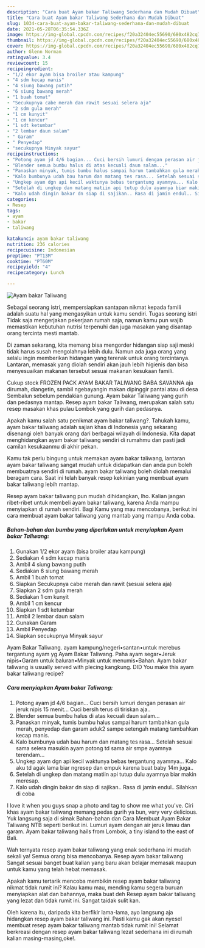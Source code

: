 ```yaml
---
description: "Cara buat Ayam bakar Taliwang Sederhana dan Mudah Dibuat"
title: "Cara buat Ayam bakar Taliwang Sederhana dan Mudah Dibuat"
slug: 1034-cara-buat-ayam-bakar-taliwang-sederhana-dan-mudah-dibuat
date: 2021-05-28T06:35:54.336Z
image: https://img-global.cpcdn.com/recipes/f20a32404ec55690/680x482cq70/ayam-bakar-taliwang-foto-resep-utama.jpg
thumbnail: https://img-global.cpcdn.com/recipes/f20a32404ec55690/680x482cq70/ayam-bakar-taliwang-foto-resep-utama.jpg
cover: https://img-global.cpcdn.com/recipes/f20a32404ec55690/680x482cq70/ayam-bakar-taliwang-foto-resep-utama.jpg
author: Glenn Norman
ratingvalue: 3.4
reviewcount: 15
recipeingredient:
- "1/2 ekor ayam bisa broiler atau kampung"
- "4 sdm kecap manis"
- "4 siung bawang putih"
- "6 siung bawang merah"
- "1 buah tomat"
- "Secukupnya cabe merah dan rawit sesuai selera aja"
- "2 sdm gula merah"
- "1 cm kunyit"
- "1 cm kencur"
- "1 sdt ketumbar"
- "2 lembar daun salam"
- " Garam"
- " Penyedap"
- "secukupnya Minyak sayur"
recipeinstructions:
- "Potong ayam jd 4/6 bagian... Cuci bersih lumuri dengan perasan air jeruk nipis 15 menit... Cuci bersih terus di tiriskan aja.."
- "Blender semua bumbu halus di atas kecuali daun salam..."
- "Panaskan minyak, tumis bumbu halus sampai harum tambahkan gula merah, penyedap dan garam aduk2 sampe setengah matang tambahkan kecap manis."
- "Kalo bumbunya udah bau harum dan matang tes rasa... Setelah sesuai sama selera masukin ayam potong td sama air smpe ayamnya terendam..."
- "Ungkep ayam dgn api kecil waktunya bebas tergantung ayamnya... Kalo aku td agak lama biar ngresep dan empuk karena buat baby 14m juga.."
- "Setelah di ungkep dan matang matiin api tutup dulu ayamnya biar makin meresap."
- "Kalo udah dingin bakar dn siap di sajikan.. Rasa di jamin endul.. Silahkan di coba"
categories:
- Resep
tags:
- ayam
- bakar
- taliwang

katakunci: ayam bakar taliwang 
nutrition: 236 calories
recipecuisine: Indonesian
preptime: "PT13M"
cooktime: "PT60M"
recipeyield: "4"
recipecategory: Lunch

---
```



![Ayam bakar Taliwang](https://img-global.cpcdn.com/recipes/f20a32404ec55690/680x482cq70/ayam-bakar-taliwang-foto-resep-utama.jpg)

Sebagai seorang istri, mempersiapkan santapan nikmat kepada famili adalah suatu hal yang mengasyikan untuk kamu sendiri. Tugas seorang istri Tidak saja mengerjakan pekerjaan rumah saja, namun kamu pun wajib memastikan kebutuhan nutrisi terpenuhi dan juga masakan yang disantap orang tercinta mesti mantab.

Di zaman  sekarang, kita memang bisa mengorder hidangan siap saji meski tidak harus susah mengolahnya lebih dulu. Namun ada juga orang yang selalu ingin memberikan hidangan yang terenak untuk orang tercintanya. Lantaran, memasak yang diolah sendiri akan jauh lebih higienis dan bisa menyesuaikan makanan tersebut sesuai makanan kesukaan famili. 

Cukup stock FROZEN PACK AYAM BAKAR TALIWANG BABA SAVANNA aja dirumah, diangetin, sambil ngebayangin makan dipinggir pantai atau di desa Sembalun sebelum pendakian gunung. Ayam bakar Taliwang yang gurih dan pedasnya mantap. Resep ayam bakar Taliwang, merupakan salah satu resep masakan khas pulau Lombok yang gurih dan pedasnya.

Apakah kamu salah satu penikmat ayam bakar taliwang?. Tahukah kamu, ayam bakar taliwang adalah sajian khas di Indonesia yang sekarang disenangi oleh banyak orang dari berbagai wilayah di Indonesia. Kita dapat menghidangkan ayam bakar taliwang sendiri di rumahmu dan pasti jadi camilan kesukaanmu di akhir pekan.

Kamu tak perlu bingung untuk memakan ayam bakar taliwang, lantaran ayam bakar taliwang sangat mudah untuk didapatkan dan anda pun boleh membuatnya sendiri di rumah. ayam bakar taliwang boleh diolah memalui beragam cara. Saat ini telah banyak resep kekinian yang membuat ayam bakar taliwang lebih mantap.

Resep ayam bakar taliwang pun mudah dihidangkan, lho. Kalian jangan ribet-ribet untuk membeli ayam bakar taliwang, karena Anda mampu menyiapkan di rumah sendiri. Bagi Kamu yang mau mencobanya, berikut ini cara membuat ayam bakar taliwang yang mantab yang mampu Anda coba.

<!--inarticleads1-->

##### Bahan-bahan dan bumbu yang diperlukan untuk menyiapkan Ayam bakar Taliwang:

1. Gunakan 1/2 ekor ayam (bisa broiler atau kampung)
1. Sediakan 4 sdm kecap manis
1. Ambil 4 siung bawang putih
1. Sediakan 6 siung bawang merah
1. Ambil 1 buah tomat
1. Siapkan Secukupnya cabe merah dan rawit (sesuai selera aja)
1. Siapkan 2 sdm gula merah
1. Sediakan 1 cm kunyit
1. Ambil 1 cm kencur
1. Siapkan 1 sdt ketumbar
1. Ambil 2 lembar daun salam
1. Gunakan  Garam
1. Ambil  Penyedap
1. Siapkan secukupnya Minyak sayur


Ayam Bakar Taliwang. ayam kampung/negeri•santan•untuk merebus tergantung ayam yg Ayam Bakar Taliwang. Paha ayam segar•Jeruk nipis•Garam untuk baluran•Minyak untuk menumis•Bahan. Ayam bakar taliwang is usually served with plecing kangkung. DID You make this ayam bakar taliwang recipe? 

<!--inarticleads2-->

##### Cara menyiapkan Ayam bakar Taliwang:

1. Potong ayam jd 4/6 bagian... Cuci bersih lumuri dengan perasan air jeruk nipis 15 menit... Cuci bersih terus di tiriskan aja..
1. Blender semua bumbu halus di atas kecuali daun salam...
1. Panaskan minyak, tumis bumbu halus sampai harum tambahkan gula merah, penyedap dan garam aduk2 sampe setengah matang tambahkan kecap manis.
1. Kalo bumbunya udah bau harum dan matang tes rasa... Setelah sesuai sama selera masukin ayam potong td sama air smpe ayamnya terendam...
1. Ungkep ayam dgn api kecil waktunya bebas tergantung ayamnya... Kalo aku td agak lama biar ngresep dan empuk karena buat baby 14m juga..
1. Setelah di ungkep dan matang matiin api tutup dulu ayamnya biar makin meresap.
1. Kalo udah dingin bakar dn siap di sajikan.. Rasa di jamin endul.. Silahkan di coba


I love it when you guys snap a photo and tag to show me what you&#39;ve. Ciri khas ayam bakar taliwang memang pedas gurih ya bun, very very delicious. Yuk langsung saja di simak Bahan-bahan dan Cara Membuat Ayam Bakar Taliwang NTB seperti berikut ini. Lumuri ayam dengan air jeruk limau dan garam. Ayam bakar taliwang hails from Lombok, a tiny island to the east of Bali. 

Wah ternyata resep ayam bakar taliwang yang enak sederhana ini mudah sekali ya! Semua orang bisa mencobanya. Resep ayam bakar taliwang Sangat sesuai banget buat kalian yang baru akan belajar memasak maupun untuk kamu yang telah hebat memasak.

Apakah kamu tertarik mencoba membikin resep ayam bakar taliwang nikmat tidak rumit ini? Kalau kamu mau, mending kamu segera buruan menyiapkan alat dan bahannya, maka buat deh Resep ayam bakar taliwang yang lezat dan tidak rumit ini. Sangat taidak sulit kan. 

Oleh karena itu, daripada kita berfikir lama-lama, ayo langsung aja hidangkan resep ayam bakar taliwang ini. Pasti kamu gak akan nyesel membuat resep ayam bakar taliwang mantab tidak rumit ini! Selamat berkreasi dengan resep ayam bakar taliwang lezat sederhana ini di rumah kalian masing-masing,oke!.

